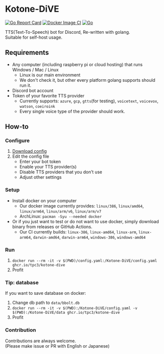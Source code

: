 # Kotone-DiVE

[![Go Report Card](https://goreportcard.com/badge/github.com/tpc3/kotone-dive)](https://goreportcard.com/report/github.com/tpc3/kotone-dive)
[![Docker Image CI](https://github.com/tpc3/Kotone-DiVE/actions/workflows/docker-image.yml/badge.svg)](https://github.com/tpc3/Kotone-DiVE/actions/workflows/docker-image.yml)
[![Go](https://github.com/tpc3/Kotone-DiVE/actions/workflows/go.yml/badge.svg)](https://github.com/tpc3/Kotone-DiVE/actions/workflows/go.yml)

TTS(Text-To-Speech) bot for Discord, Re-written with golang.  
Suitable for self-host usage.

## Requirements

* Any computer (including raspberry pi or cloud hosting) that runs Windows / Mac / Linux
  * Linux is our main environment
  * We don't check it, but other every platform golang supports should run it.
* Discord bot account
* Token of your favorite TTS provider
  * Currently supports: `azure`, `gcp`, `gtts`(for testing), `voicetext`, `voicevox`, `watson`, `coeiroink`
  * Every single voice type of the provider should work.

## How-to

### Configure

1. [Download config](https://raw.githubusercontent.com/tpc3/Kotone-DiVE/master/config.yaml)
1. Edit the config file
    * Enter your bot token
    * Enable your TTS provider(s)
    * Disable TTS providers that you don't use
    * Adjust other settings

### Setup

* Install docker on your computer
  * Our docker image currently provides: `linux/386`, `linux/amd64`, `linux/arm64`, `linux/arm/v6`, `linux/arm/v7`
  * ArchLinux: `pacman -Syu --needed docker`
* Or if you just want to test or do not want to use docker, simply download binary from releases or GitHub Actions.
  * Our CI currently builds: `linux-386`, `linux-amd64`, `linux-arm`, `linux-arm64`, `darwin-amd64`, `darwin-arm64`, `windows-386`, `windows-amd64`

### Run

1. `docker run --rm -it -v $(PWD)/config.yaml:/Kotone-DiVE/config.yaml ghcr.io/tpc3/kotone-dive`
1. Profit

### Tip: database

If you want to save database on docker:

1. Change db path to `data/bbolt.db`
1. `docker run --rm -it -v $(PWD):/Kotone-DiVE/config.yaml -v $(PWD):/Kotone-DiVE/data ghcr.io/tpc3/kotone-dive`
1. Profit

### Contribution

Contributions are always welcome.  
(Please make issue or PR with English or Japanese)
